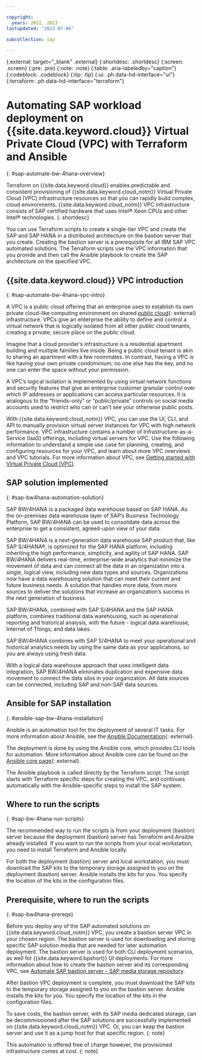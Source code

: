 ```yaml
---

copyright:
  years: 2022, 2023
lastupdated: "2023-07-06"

subcollection: sap 

---
```


{:external: target="_blank" .external}
{:shortdesc: .shortdesc}
{:screen: .screen}
{:pre: .pre}
{:note: .note}
{:table: .aria-labeledby="caption"}
{:codeblock: .codeblock}
{:tip: .tip}
{:ui: .ph data-hd-interface="ui"}
{:terraform: .ph data-hd-interface="terraform"}

# Automating SAP workload deployment on {{site.data.keyword.cloud}} Virtual Private Cloud (VPC) with Terraform and Ansible
{: #sap-automate-bw-4hana-overview}

Terraform on {{site.data.keyword.cloud}} enables predictable and consistent provisioning of {{site.data.keyword.cloud_notm}} Virtual Private Cloud (VPC) infrastructure resources so that you can rapidly build complex, cloud environments. {{site.data.keyword.cloud_notm}} VPC infrastructure consists of SAP certified hardware that uses Intel&reg; Xeon CPUs and other Intel&reg; technologies.
{: shortdesc}

You can use Terraform scripts to create a single-tier VPC and create the SAP and SAP HANA in a distributed architecture on the bastion server that you create. Creating the bastion server is a prerequisite for all IBM SAP VPC automated solutions. The Terraform scripts use the VPC information that you provide and then call the Ansible playbook to create the SAP architecture on the specified VPC.

## {{site.data.keyword.cloud}} VPC introduction
{: #sap-automate-bw-4hana-vpc-intro}

A VPC is a public cloud offering that an enterprise uses to establish its own private cloud-like computing environment on shared [public cloud](https://www.ibm.com/cloud/public){: external} infrastructure. VPCs give an enterprise the ability to define and control a virtual network that is logically isolated from all other public cloud tenants, creating a private, secure place on the public cloud.

Imagine that a cloud provider’s infrastructure is a residential apartment building and multiple families live inside. Being a public cloud tenant is akin to sharing an apartment with a few roommates. In contrast, having a VPC is like having your own private condominium; no one else has the key, and no one can enter the space without your permission.

A VPC’s logical isolation is implemented by using virtual network functions and security features that give an enterprise customer granular control over which IP addresses or applications can access particular resources. It is analogous to the “friends-only” or “public/private” controls on social media accounts used to restrict who can or can’t see your otherwise public posts.

With {{site.data.keyword.cloud_notm}} VPC, you can use the UI, CLI, and API to manually provision virtual server instances for VPC with high network performance. VPC infrastructure contains a number of Infrastructure-as-a-Service (IaaS) offerings, including virtual servers for VPC. Use the following information to understand a simple use case for planning, creating, and configuring resources for your VPC, and learn about more VPC overviews and VPC tutorials. For more information about VPC, see [Getting started with Virtual Private Cloud (VPC)](/docs/vpc?topic=vpc-getting-started).

## SAP solution implemented 
{: #sap-bw4hana-automation-solution}

SAP BW/4HANA is a packaged data warehouse based on SAP HANA. As the on-premises data warehouse layer of SAP’s Business Technology Platform, SAP BW/4HANA can be used to consolidate data across the enterprise to get a consistent, agreed-upon view of your data.

SAP BW/4HANA is a next-generation data warehouse SAP product that, like SAP S/4HANA&reg;, is optimized for the SAP HANA platform, including inheriting the high performance, simplicity, and agility of SAP HANA. SAP BW/4HANA delivers real-time, enterprise-wide analytics that minimize the movement of data and can connect all the data in an organization into a single, logical view, including new data types and sources. Organizations now have a data warehousing solution that can meet their current and future business needs. A solution that handles more data, from more sources to deliver the solutions that increase an organization’s success in the next generation of business.

SAP BW/4HANA, combined with SAP S/4HANA and the SAP HANA platform, combines traditional data warehousing, such as operational reporting and historical analysis, with the future  - logical data warehouse, Internet of Things, and data lakes.

SAP BW/4HANA combines with SAP S/4HANA to meet your operational and historical analytics needs by using the same data as your applications, so you are always using fresh data.

With a logical data warehouse approach that uses intelligent data integration, SAP BW/4HANA eliminates duplication and expensive data movement to connect the data silos in your organization. All data sources can be connected, including SAP and non-SAP data sources.

## Ansible for SAP installation
{: #ansible-sap-bw-4hana-installation}

Ansible is an automation tool for the deployment of several IT tasks. For more information about Ansible, see the [Ansible Documentation](https://docs.ansible.com/ansible/latest/index.html){: external}.

The deployment is done by using the Ansible core, which provides CLI tools for automation. More information about Ansible core can be found on the [Ansible core page](https://docs.ansible.com/ansible-core/devel/index.html){: external}.

The Ansible playbook is called directly by the Terraform script. The script starts with Terraform specific steps for creating the VPC, and continues automatically with the Ansible-specific steps to install the SAP system.

## Where to run the scripts
{: #sap-bw-4hana-run-scripts}

The recommended way to run the scripts is from your deployment (bastion) server because the deployment (bastion) server has Terraform and Ansible already installed. If you want to run the scripts from your local workstation, you need to install Terraform and Ansible locally. 

For both the deployment (bastion) server and local workstation, you must download the SAP kits to the temporary storage assigned to you on the deployment (bastion) server. Ansible installs the kits for you. You specify the location of the kits in the configuration files.

## Prerequisite, where to run the scripts
{: #sap-bw4hana-prereqs}

Before you deploy any of the SAP automated solutions on {{site.data.keyword.cloud_notm}} VPC, you create a bastion server VPC in your chosen region. The bastion server is used for downloading and storing specific SAP solution media that are needed for later automation deployment. The bastion server is used for both CLI deployment scenarios, as well for {{site.data.keyword.bpshort}} UI deployments. For more information about how to create the bastion server and its corresponding VPC, see [Automate SAP bastion server – SAP media storage repository](/docs/sap?topic=sap-sap-bastion-server).

After bastion VPC deployment is complete, you must download the SAP kits to the temporary storage assigned to you on the bastion server. Ansible installs the kits for you. You specify the location of the kits in the configuration files.

To save costs, the bastion server, with its SAP media dedicated storage, can be decommissioned after the SAP solutions are successfully implemented on {{site.data.keyword.cloud_notm}} VPC. Or, you can keep the bastion server and use it as a jump host for that specific region. 
{: note}

This automation is offered free of charge however, the provisioned infrastructure comes at cost. {: note}